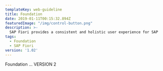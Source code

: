 ```yaml
---
templateKey: web-guideline
title: Foundation
date: 2019-01-11T00:15:32.894Z
featuredImage: "/img/control-button.png"
description: >-
  SAP Fiori provides a consistent and holistic user experience for SAP software. By creating visually pleasing designs with a strong focus on ease of use, the experience is intuitive and simple, across all devices. With effortless interaction patterns, the SAP Fiori UX is designed for a powerful impact across your enterprise.   
tags:
  - Foundation
  - SAP Fiori
version: '1.02'
---
```





Foundation ... VERSION 2
